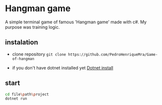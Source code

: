 # Hangman game

A simple terminal game of famous 'Hangman game' made with c#. My purpose was training logic.

## instalation

- clone repository
```git clone https://github.com/PedroHenriqueMra/Game-of-hangman```

- if you don't have dotnet installed yet
[Dotnet install](https://dotnet.microsoft.com/en-us/download)

## start
``` bash
cd file\path\project
dotnet run
```

